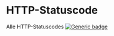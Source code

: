 # HTTP-Statuscode
Alle HTTP-Statuscodes
[![Generic badge](https://img.shields.io/badge/StausCodes-Online-<COLOR>.svg)](https://de.wikipedia.org/wiki/HTTP-Statuscode)

